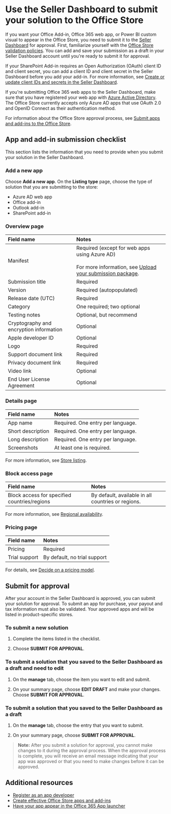 
# Use the Seller Dashboard to submit your solution to the Office Store

If you want your Office Add-in, Office 365 web app, or Power BI custom visual to appear in the Office Store, you need to submit it to the  [Seller Dashboard](http://go.microsoft.com/fwlink/?LinkId=248605) for approval. First,  familiarize yourself with the [Office Store validation policies](validation-policies.md). You can add and save your submission as a draft in your Seller Dashboard account until you're ready to submit it for approval.
 

If your SharePoint Add-in requires an Open Authorization (OAuth) client ID and client secret, you can add a client ID and client secret in the Seller Dashboard before you add your add-in. For more information, see  [Create or update client IDs and secrets in the Seller Dashboard](create-or-update-client-ids-and-secrets.md).
 

If you're submitting Office 365 web apps to the Seller Dashboard, make sure that you have registered your web app with  [Azure Active Directory](https://msdn.microsoft.com/office/office365/HowTo/add-common-consent-manually). The Office Store currently accepts only Azure AD apps that use OAuth 2.0 and OpenID Connect as their authentication method.
 

For information about the Office Store approval process, see  [Submit apps and add-ins to the Office Store](submit-to-the-office-store.md).
 

## App and add-in submission checklist

This section lists the information that you need to provide when you submit your solution in the Seller Dashboard. 

### Add a new app
Choose **Add a new app**. On the **Listing type** page, choose the type of solution that you are submitting to the store:

- Azure AD web app
- Office add-in
- Outlook add-in
- SharePoint add-in

### Overview page

|**Field name**|**Notes**|
|:-------------|:-------|
|Manifest|Required (except for web apps using Azure AD)<br/><br/>For more information, see [Upload your submission package](upload-package.md).|
|Submission title|Required|
|Version|Required (autopopulated)|
|Release date (UTC)|Required|
|Category|One required; two optional|
|Testing notes|Optional, but recommend|
|Cryptography and encryption information|Optional|
|Apple developer ID|Optional|
|Logo|Required|
|Support document link|Required|
|Privacy document link|Required|
|Video link|Optional|
|End User License Agreement|Optional|

### Details page

|**Field name**|**Notes**|
|:-------------|:-------|
|App name|Required. One entry per language.|
|Short description|Required. One entry per language.|
|Long description|Required. One entry per language.|
|Screenshots|At least one is required.|

For more information, see [Store listing](office-store-listing).

### Block access page

|**Field name**|**Notes**|
|:-------------|:-------|
|Block access for specified countries/regions|By default, available in all countries or regions.|

For more information, see [Regional availability](office-store-listing#regional-availability).

### Pricing page

|**Field name**|**Notes**|
|:-------------|:-------|
|Pricing|Required|
|Trial support|By default, no trial support|

For details, see [Decide on a pricing model](decide-on-a-pricing-model.md).


## Submit for approval

After your account in the Seller Dashboard is approved, you can submit your solution for approval. To submit an app for purchase, your payout and tax information must also be validated. Your approved apps and will be listed in product-specific stores.

### To submit a new solution


1. Complete the items listed in the checklist.
    
 
2. Choose **SUBMIT FOR APPROVAL**.
    
 

### To submit a solution that you saved to the Seller Dashboard as a draft and need to edit


1. On the **manage** tab, choose the item you want to edit and submit.
    
 
2.  On your summary page, choose **EDIT DRAFT** and make your changes. Choose **SUBMIT FOR APPROVAL**.
    
 

### To submit a solution that you saved to the Seller Dashboard as a draft


1. On the **manage** tab, choose the entry that you want to submit.
    
 
2. On your summary page, choose  **SUBMIT FOR APPROVAL**.
    
 

>**Note:**  After you submit a solution for approval, you cannot make changes to it during the approval process. When the approval process is complete, you will receive an email message indicating that your app was approved or that you need to make changes before it can be approved. 
 


## Additional resources
<a name="bk_addresources"> </a>


-  [Register as an app developer](https://dev.windows.com/en-us/programs/join)
-  [Create effective Office Store apps and add-ins](create-effective-office-store-listings.md)
-  [Have your app appear in the Office 365 App launcher](https://msdn.microsoft.com/en-us/office/office365/howto/connect-your-app-to-o365-app-launcher)
    
 

